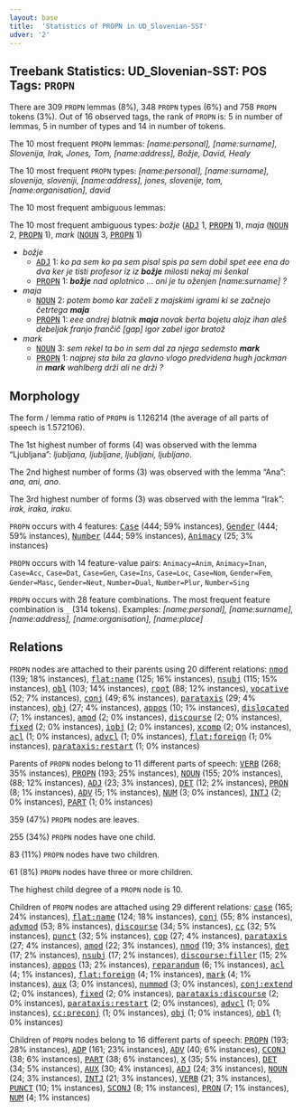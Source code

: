 ```yaml
---
layout: base
title:  'Statistics of PROPN in UD_Slovenian-SST'
udver: '2'
---
```


## Treebank Statistics: UD_Slovenian-SST: POS Tags: `PROPN`

There are 309 `PROPN` lemmas (8%), 348 `PROPN` types (6%) and 758 `PROPN` tokens (3%).
Out of 16 observed tags, the rank of `PROPN` is: 5 in number of lemmas, 5 in number of types and 14 in number of tokens.

The 10 most frequent `PROPN` lemmas: <em>[name:personal], [name:surname], Slovenija, Irak, Jones, Tom, [name:address], Božje, David, Healy</em>

The 10 most frequent `PROPN` types:  <em>[name:personal], [name:surname], slovenija, sloveniji, [name:address], jones, slovenije, tom, [name:organisation], david</em>

The 10 most frequent ambiguous lemmas: 

The 10 most frequent ambiguous types:  <em>božje</em> (<tt><a href="sl_sst-pos-ADJ.html">ADJ</a></tt> 1, <tt><a href="sl_sst-pos-PROPN.html">PROPN</a></tt> 1), <em>maja</em> (<tt><a href="sl_sst-pos-NOUN.html">NOUN</a></tt> 2, <tt><a href="sl_sst-pos-PROPN.html">PROPN</a></tt> 1), <em>mark</em> (<tt><a href="sl_sst-pos-NOUN.html">NOUN</a></tt> 3, <tt><a href="sl_sst-pos-PROPN.html">PROPN</a></tt> 1)


* <em>božje</em>
  * <tt><a href="sl_sst-pos-ADJ.html">ADJ</a></tt> 1: <em>ko pa sem ko pa sem pisal spis pa sem dobil spet eee ena do dva ker je tisti profesor iz iz <b>božje</b> milosti nekaj mi šenkal</em>
  * <tt><a href="sl_sst-pos-PROPN.html">PROPN</a></tt> 1: <em><b>božje</b> nad oplotnico … oni je tu oženjen [name:surname] ?</em>
* <em>maja</em>
  * <tt><a href="sl_sst-pos-NOUN.html">NOUN</a></tt> 2: <em>potem bomo kar začeli z majskimi igrami ki se začnejo četrtega <b>maja</b></em>
  * <tt><a href="sl_sst-pos-PROPN.html">PROPN</a></tt> 1: <em>eee andrej blatnik <b>maja</b> novak berta bojetu alojz ihan aleš debeljak franjo frančič [gap] igor zabel igor bratož</em>
* <em>mark</em>
  * <tt><a href="sl_sst-pos-NOUN.html">NOUN</a></tt> 3: <em>sem rekel ta bo in sem dal za njega sedemsto <b>mark</b></em>
  * <tt><a href="sl_sst-pos-PROPN.html">PROPN</a></tt> 1: <em>najprej sta bila za glavno vlogo predvidena hugh jackman in <b>mark</b> wahlberg drži ali ne drži ?</em>

## Morphology

The form / lemma ratio of `PROPN` is 1.126214 (the average of all parts of speech is 1.572106).

The 1st highest number of forms (4) was observed with the lemma “Ljubljana”: <em>ljubljana, ljubljane, ljubljani, ljubljano</em>.

The 2nd highest number of forms (3) was observed with the lemma “Ana”: <em>ana, ani, ano</em>.

The 3rd highest number of forms (3) was observed with the lemma “Irak”: <em>irak, iraka, iraku</em>.

`PROPN` occurs with 4 features: <tt><a href="sl_sst-feat-Case.html">Case</a></tt> (444; 59% instances), <tt><a href="sl_sst-feat-Gender.html">Gender</a></tt> (444; 59% instances), <tt><a href="sl_sst-feat-Number.html">Number</a></tt> (444; 59% instances), <tt><a href="sl_sst-feat-Animacy.html">Animacy</a></tt> (25; 3% instances)

`PROPN` occurs with 14 feature-value pairs: `Animacy=Anim`, `Animacy=Inan`, `Case=Acc`, `Case=Dat`, `Case=Gen`, `Case=Ins`, `Case=Loc`, `Case=Nom`, `Gender=Fem`, `Gender=Masc`, `Gender=Neut`, `Number=Dual`, `Number=Plur`, `Number=Sing`

`PROPN` occurs with 28 feature combinations.
The most frequent feature combination is `_` (314 tokens).
Examples: <em>[name:personal], [name:surname], [name:address], [name:organisation], [name:place]</em>


## Relations

`PROPN` nodes are attached to their parents using 20 different relations: <tt><a href="sl_sst-dep-nmod.html">nmod</a></tt> (139; 18% instances), <tt><a href="sl_sst-dep-flat-name.html">flat:name</a></tt> (125; 16% instances), <tt><a href="sl_sst-dep-nsubj.html">nsubj</a></tt> (115; 15% instances), <tt><a href="sl_sst-dep-obl.html">obl</a></tt> (103; 14% instances), <tt><a href="sl_sst-dep-root.html">root</a></tt> (88; 12% instances), <tt><a href="sl_sst-dep-vocative.html">vocative</a></tt> (52; 7% instances), <tt><a href="sl_sst-dep-conj.html">conj</a></tt> (49; 6% instances), <tt><a href="sl_sst-dep-parataxis.html">parataxis</a></tt> (29; 4% instances), <tt><a href="sl_sst-dep-obj.html">obj</a></tt> (27; 4% instances), <tt><a href="sl_sst-dep-appos.html">appos</a></tt> (10; 1% instances), <tt><a href="sl_sst-dep-dislocated.html">dislocated</a></tt> (7; 1% instances), <tt><a href="sl_sst-dep-amod.html">amod</a></tt> (2; 0% instances), <tt><a href="sl_sst-dep-discourse.html">discourse</a></tt> (2; 0% instances), <tt><a href="sl_sst-dep-fixed.html">fixed</a></tt> (2; 0% instances), <tt><a href="sl_sst-dep-iobj.html">iobj</a></tt> (2; 0% instances), <tt><a href="sl_sst-dep-xcomp.html">xcomp</a></tt> (2; 0% instances), <tt><a href="sl_sst-dep-acl.html">acl</a></tt> (1; 0% instances), <tt><a href="sl_sst-dep-advcl.html">advcl</a></tt> (1; 0% instances), <tt><a href="sl_sst-dep-flat-foreign.html">flat:foreign</a></tt> (1; 0% instances), <tt><a href="sl_sst-dep-parataxis-restart.html">parataxis:restart</a></tt> (1; 0% instances)

Parents of `PROPN` nodes belong to 11 different parts of speech: <tt><a href="sl_sst-pos-VERB.html">VERB</a></tt> (268; 35% instances), <tt><a href="sl_sst-pos-PROPN.html">PROPN</a></tt> (193; 25% instances), <tt><a href="sl_sst-pos-NOUN.html">NOUN</a></tt> (155; 20% instances),  (88; 12% instances), <tt><a href="sl_sst-pos-ADJ.html">ADJ</a></tt> (23; 3% instances), <tt><a href="sl_sst-pos-DET.html">DET</a></tt> (12; 2% instances), <tt><a href="sl_sst-pos-PRON.html">PRON</a></tt> (8; 1% instances), <tt><a href="sl_sst-pos-ADV.html">ADV</a></tt> (5; 1% instances), <tt><a href="sl_sst-pos-NUM.html">NUM</a></tt> (3; 0% instances), <tt><a href="sl_sst-pos-INTJ.html">INTJ</a></tt> (2; 0% instances), <tt><a href="sl_sst-pos-PART.html">PART</a></tt> (1; 0% instances)

359 (47%) `PROPN` nodes are leaves.

255 (34%) `PROPN` nodes have one child.

83 (11%) `PROPN` nodes have two children.

61 (8%) `PROPN` nodes have three or more children.

The highest child degree of a `PROPN` node is 10.

Children of `PROPN` nodes are attached using 29 different relations: <tt><a href="sl_sst-dep-case.html">case</a></tt> (165; 24% instances), <tt><a href="sl_sst-dep-flat-name.html">flat:name</a></tt> (124; 18% instances), <tt><a href="sl_sst-dep-conj.html">conj</a></tt> (55; 8% instances), <tt><a href="sl_sst-dep-advmod.html">advmod</a></tt> (53; 8% instances), <tt><a href="sl_sst-dep-discourse.html">discourse</a></tt> (34; 5% instances), <tt><a href="sl_sst-dep-cc.html">cc</a></tt> (32; 5% instances), <tt><a href="sl_sst-dep-punct.html">punct</a></tt> (32; 5% instances), <tt><a href="sl_sst-dep-cop.html">cop</a></tt> (27; 4% instances), <tt><a href="sl_sst-dep-parataxis.html">parataxis</a></tt> (27; 4% instances), <tt><a href="sl_sst-dep-amod.html">amod</a></tt> (22; 3% instances), <tt><a href="sl_sst-dep-nmod.html">nmod</a></tt> (19; 3% instances), <tt><a href="sl_sst-dep-det.html">det</a></tt> (17; 2% instances), <tt><a href="sl_sst-dep-nsubj.html">nsubj</a></tt> (17; 2% instances), <tt><a href="sl_sst-dep-discourse-filler.html">discourse:filler</a></tt> (15; 2% instances), <tt><a href="sl_sst-dep-appos.html">appos</a></tt> (13; 2% instances), <tt><a href="sl_sst-dep-reparandum.html">reparandum</a></tt> (6; 1% instances), <tt><a href="sl_sst-dep-acl.html">acl</a></tt> (4; 1% instances), <tt><a href="sl_sst-dep-flat-foreign.html">flat:foreign</a></tt> (4; 1% instances), <tt><a href="sl_sst-dep-mark.html">mark</a></tt> (4; 1% instances), <tt><a href="sl_sst-dep-aux.html">aux</a></tt> (3; 0% instances), <tt><a href="sl_sst-dep-nummod.html">nummod</a></tt> (3; 0% instances), <tt><a href="sl_sst-dep-conj-extend.html">conj:extend</a></tt> (2; 0% instances), <tt><a href="sl_sst-dep-fixed.html">fixed</a></tt> (2; 0% instances), <tt><a href="sl_sst-dep-parataxis-discourse.html">parataxis:discourse</a></tt> (2; 0% instances), <tt><a href="sl_sst-dep-parataxis-restart.html">parataxis:restart</a></tt> (2; 0% instances), <tt><a href="sl_sst-dep-advcl.html">advcl</a></tt> (1; 0% instances), <tt><a href="sl_sst-dep-cc-preconj.html">cc:preconj</a></tt> (1; 0% instances), <tt><a href="sl_sst-dep-obj.html">obj</a></tt> (1; 0% instances), <tt><a href="sl_sst-dep-obl.html">obl</a></tt> (1; 0% instances)

Children of `PROPN` nodes belong to 16 different parts of speech: <tt><a href="sl_sst-pos-PROPN.html">PROPN</a></tt> (193; 28% instances), <tt><a href="sl_sst-pos-ADP.html">ADP</a></tt> (161; 23% instances), <tt><a href="sl_sst-pos-ADV.html">ADV</a></tt> (40; 6% instances), <tt><a href="sl_sst-pos-CCONJ.html">CCONJ</a></tt> (38; 6% instances), <tt><a href="sl_sst-pos-PART.html">PART</a></tt> (38; 6% instances), <tt><a href="sl_sst-pos-X.html">X</a></tt> (35; 5% instances), <tt><a href="sl_sst-pos-DET.html">DET</a></tt> (34; 5% instances), <tt><a href="sl_sst-pos-AUX.html">AUX</a></tt> (30; 4% instances), <tt><a href="sl_sst-pos-ADJ.html">ADJ</a></tt> (24; 3% instances), <tt><a href="sl_sst-pos-NOUN.html">NOUN</a></tt> (24; 3% instances), <tt><a href="sl_sst-pos-INTJ.html">INTJ</a></tt> (21; 3% instances), <tt><a href="sl_sst-pos-VERB.html">VERB</a></tt> (21; 3% instances), <tt><a href="sl_sst-pos-PUNCT.html">PUNCT</a></tt> (10; 1% instances), <tt><a href="sl_sst-pos-SCONJ.html">SCONJ</a></tt> (8; 1% instances), <tt><a href="sl_sst-pos-PRON.html">PRON</a></tt> (7; 1% instances), <tt><a href="sl_sst-pos-NUM.html">NUM</a></tt> (4; 1% instances)

